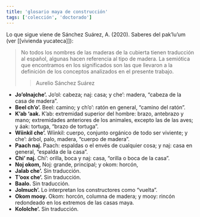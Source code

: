 ```yaml
---
title: 'glosario maya de construcción'
tags: ['colección', 'doctorado']
---
```


Lo que sigue viene de Sánchez Suárez, A. (2020). Saberes del pak’lu’um (ver [[vivienda yucateca]]):

>No todos los nombres de las maderas de la cubierta tienen traducción al español, algunas hacen referencia al tipo de madera. La semiótica que encontramos en los significados son las que llevaron a la definición de los conceptos analizados en el presente trabajo.
>> Aurelio Sánchez Suárez

- **Jo’olnajche’.** Jo’ol: cabeza; naj: casa; y che’: madera, “cabeza de la casa de madera”.  
- **Beel ch’o’.** Beel: camino; y ch’o’: ratón en general, “camino del ratón”. 
- **K’ab ‘aak.** K’ab: extremidad superior del hombre: brazo, antebrazo y mano; extremidades anteriores de los animales, excepto las de las aves; y áak: tortuga, “brazo de tortuga”.  
- **Wíinkil che’.** Wíinkil: cuerpo, conjunto orgánico de todo ser viviente; y che’: árbol, palo, madera, “cuerpo de madera”.  
- **Paach naj.** Paach: espaldas o el envés de cualquier cosa; y naj: casa en general, “espalda de la casa”.  
- **Chi’ naj.** Chi’: orilla, boca y naj: casa, “orilla o boca de la casa”.  
- **Noj okom,** Noj: grande, principal; y okom: horcón,  
- **Jalab che’.** Sin traducción.  
- **T’oox che’.** Sin traducción.  
- **Baalo.** Sin traducción.  
- **Jolmuch’.** Lo interpretan los constructores como “vuelta”.  
- **Okom mooy.** Okom: horcón, columna de madera; y mooy: rincón redondeado en los extremos de las casas maya.  
- **Kololche’.** Sin traducción.
